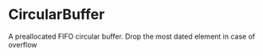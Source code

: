 # CircularBuffer
A preallocated FIFO circular buffer. Drop the most dated element in case of overflow
